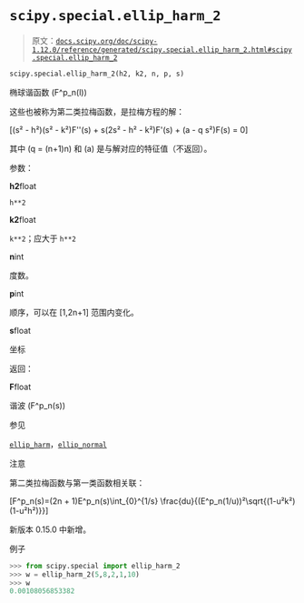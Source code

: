 # `scipy.special.ellip_harm_2`

> 原文：[`docs.scipy.org/doc/scipy-1.12.0/reference/generated/scipy.special.ellip_harm_2.html#scipy.special.ellip_harm_2`](https://docs.scipy.org/doc/scipy-1.12.0/reference/generated/scipy.special.ellip_harm_2.html#scipy.special.ellip_harm_2)

```py
scipy.special.ellip_harm_2(h2, k2, n, p, s)
```

椭球谐函数 \(F^p_n(l)\)

这些也被称为第二类拉梅函数，是拉梅方程的解：

\[(s² - h²)(s² - k²)F''(s) + s(2s² - h² - k²)F'(s) + (a - q s²)F(s) = 0\]

其中 \(q = (n+1)n\) 和 \(a\) 是与解对应的特征值（不返回）。

参数：

**h2**float

`h**2`

**k2**float

`k**2`；应大于 `h**2`

**n**int

度数。

**p**int

顺序，可以在 [1,2n+1] 范围内变化。

**s**float

坐标

返回：

**F**float

谐波 \(F^p_n(s)\)

参见

[`ellip_harm`](https://docs.scipy.org/doc/scipy-1.12.0/reference/generated/scipy.special.ellip_harm.html#scipy.special.ellip_harm "scipy.special.ellip_harm")，[`ellip_normal`](https://docs.scipy.org/doc/scipy-1.12.0/reference/generated/scipy.special.ellip_normal.html#scipy.special.ellip_normal "scipy.special.ellip_normal")

注意

第二类拉梅函数与第一类函数相关联：

\[F^p_n(s)=(2n + 1)E^p_n(s)\int_{0}^{1/s} \frac{du}{(E^p_n(1/u))²\sqrt{(1-u²k²)(1-u²h²)}}\]

新版本 0.15.0 中新增。

例子

```py
>>> from scipy.special import ellip_harm_2
>>> w = ellip_harm_2(5,8,2,1,10)
>>> w
0.00108056853382 
```
